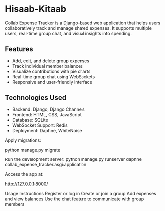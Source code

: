 # Hisaab-Kitaab

Collab Expense Tracker is a Django-based web application that helps users collaboratively track and manage shared expenses. It supports multiple users, real-time group chat, and visual insights into spending.

## Features
- Add, edit, and delete group expenses
- Track individual member balances
- Visualize contributions with pie charts
- Real-time group chat using WebSockets
- Responsive and user-friendly interface

## Technologies Used
- Backend: Django, Django Channels
- Frontend: HTML, CSS, JavaScript
- Database: SQLite 
- WebSocket Support: Redis
- Deployment: Daphne, WhiteNoise



Apply migrations:

python manage.py migrate


Run the development server:
python manage.py runserver
daphne collab_expense_tracker.asgi:application

Access the app at:

http://127.0.0.1:8000/

Usage Instructions
Register or log in
Create or join a group
Add expenses and view balances
Use the chat feature to communicate with group members
